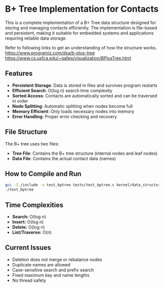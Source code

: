 # B+ Tree Implementation for Contacts

This is a complete implementation of a B+ Tree data structure designed for storing and managing contacts efficiently. The implementation is file-based and persistent, making it suitable for embedded systems and applications requiring reliable data storage.

Refer to following links to get an understanding of how the structure works.
https://www.programiz.com/dsa/b-plus-tree
https://www.cs.usfca.edu/~galles/visualization/BPlusTree.html

## Features

- **Persistent Storage**: Data is stored in files and survives program restarts
- **Efficient Search**: O(log n) search time complexity
- **Sorted Access**: Contacts are automatically sorted and can be traversed in order
- **Node Splitting**: Automatic splitting when nodes become full
- **Memory Efficient**: Only loads necessary nodes into memory
- **Error Handling**: Proper error checking and recovery

## File Structure

The B+ tree uses two files:
- **Tree File**: Contains the B+ tree structure (internal nodes and leaf nodes)
- **Data File**: Contains the actual contact data (names)


## How to Compile and Run

```bash
gcc -I./include -o test_bptree tests/test_bptree.c kernel/data_structures/contacts_bptree.c
./test_bptree
```

## Time Complexities
- **Search:** O(log n)
- **Insert:** O(log n)
- **Delete:** O(log n)
- **List/Traverse:** O(n)

## Current Issues
- Deletion does not merge or rebalance nodes
- Duplicate names are allowed
- Case-sensitive search and prefix search
- Fixed maximum key and name lengths
- No thread safety
